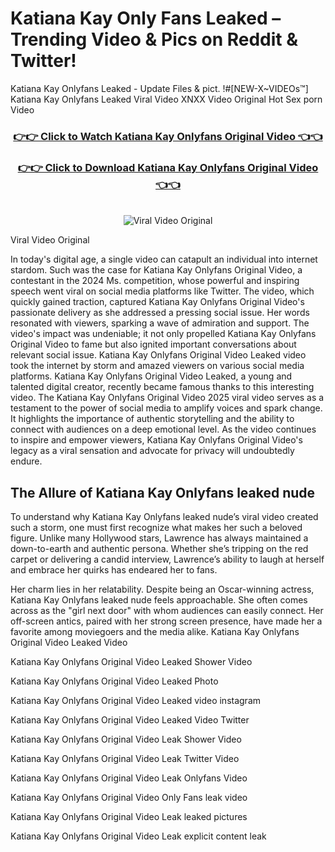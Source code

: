 # Katiana Kay Only Fans Leaked – Trending Video & Pics on Reddit & Twitter!

Katiana Kay Onlyfans Leaked - Update Files & pict. !#[NEW-X~VIDEOs™] Katiana Kay Onlyfans Leaked Viral Video XNXX Video Original Hot Sex porn Video
<br>
<div align="center">
<h3><a href="https://links2leaks.com?utm_source=katianakay&utm_medium=gitlong" rel="nofollow">👉👉 Click to Watch Katiana Kay Onlyfans Original Video 👈👈</a></h3>
<h3><a href="https://links2leaks.com?utm_source=katianakay&utm_medium=gitlong" rel="nofollow">👉👉 Click to Download Katiana Kay Onlyfans Original Video 👈👈</a></h3>
<br>
<a href="https://links2leaks.com?utm_source=katianakay&utm_medium=gitlong" rel="nofollow"><img src="https://i.ibb.co/Gkj2r4b/banner.png" alt="Viral Video Original" style="max-width: 100%; display: inline-block;" data-target="animated-image.originalImage"></a>
</div>

Viral Video Original

In today's digital age, a single video can catapult an individual into internet stardom. Such was the case for Katiana Kay Onlyfans Original Video, a contestant in the 2024 Ms. competition, whose powerful and inspiring speech went viral on social media platforms like Twitter.
The video, which quickly gained traction, captured Katiana Kay Onlyfans Original Video's passionate delivery as she addressed a pressing social issue. Her words resonated with viewers, sparking a wave of admiration and support. The video's impact was undeniable; it not only propelled Katiana Kay Onlyfans Original Video to fame but also ignited important conversations about relevant social issue.
Katiana Kay Onlyfans Original Video Leaked video took the internet by storm and amazed viewers on various social media platforms. Katiana Kay Onlyfans Original Video Leaked, a young and talented digital creator, recently became famous thanks to this interesting video.
The Katiana Kay Onlyfans Original Video 2025 viral video serves as a testament to the power of social media to amplify voices and spark change. It highlights the importance of authentic storytelling and the ability to connect with audiences on a deep emotional level. As the video continues to inspire and empower viewers, Katiana Kay Onlyfans Original Video's legacy as a viral sensation and advocate for privacy will undoubtedly endure.

<h2>The Allure of Katiana Kay Onlyfans leaked nude</h2>


To understand why Katiana Kay Onlyfans leaked nude’s viral video created such a storm, one must first recognize what makes her such a beloved figure. Unlike many Hollywood stars, Lawrence has always maintained a down-to-earth and authentic persona. Whether she’s tripping on the red carpet or delivering a candid interview, Lawrence’s ability to laugh at herself and embrace her quirks has endeared her to fans.

Her charm lies in her relatability. Despite being an Oscar-winning actress, Katiana Kay Onlyfans leaked nude feels approachable. She often comes across as the "girl next door" with whom audiences can easily connect. Her off-screen antics, paired with her strong screen presence, have made her a favorite among moviegoers and the media alike.
Katiana Kay Onlyfans Original Video Leaked Video

Katiana Kay Onlyfans Original Video Leaked Shower Video

Katiana Kay Onlyfans Original Video Leaked Photo

Katiana Kay Onlyfans Original Video Leaked video instagram

Katiana Kay Onlyfans Original Video Leaked Video Twitter

Katiana Kay Onlyfans Original Video Leak Shower Video

Katiana Kay Onlyfans Original Video Leak Twitter Video

Katiana Kay Onlyfans Original Video Leak Onlyfans Video

Katiana Kay Onlyfans Original Video Only Fans leak video

Katiana Kay Onlyfans Original Video Leak leaked pictures

Katiana Kay Onlyfans Original Video Leak explicit content leak